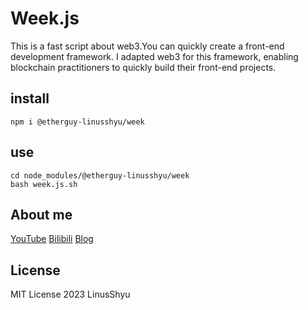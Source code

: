 # Week.js

This is a fast script about web3.You can quickly create a front-end development framework.
I adapted web3 for this framework, enabling blockchain practitioners to quickly build their front-end projects.

## install

```node
npm i @etherguy-linusshyu/week
```

## use

```shell
cd node_modules/@etherguy-linusshyu/week 
bash week.js.sh
```

## About me

[YouTube](https://www.youtube.com/channel/UC4KtR-YsWDfWtikRGOZb58Q)
[Bilibili](https://space.bilibili.com/411591950?spm_id_from=333.1007.0.0)
[Blog](https://linus-shyu.github.io/)

## License

MIT License 2023 LinusShyu
